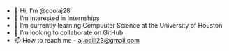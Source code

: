 - 👋 Hi, I’m @coolaj28
- 👀 I’m interested in Internships
- 🌱 I’m currently learning Compuuter Science at the University of Houston
- 💞️ I’m looking to collaborate on GitHub
- 📫 How to reach me - aj.odili23@gmail.com

<!---
coolaj28/coolaj28 is a ✨ special ✨ repository because its `README.md` (this file) appears on your GitHub profile.
You can click the Preview link to take a look at your changes.
--->
